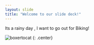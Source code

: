 ```yaml
---
layout: slide
title: "Welcome to our slide deck!"
---
```


Its a rainy day , I want to go out for Biking!

![boxertocat](https://octodex.github.com/images/boxertocat_octodex.jpg)
{: .center}
